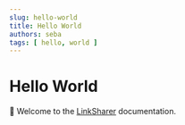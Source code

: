 ```yaml
---
slug: hello-world
title: Hello World
authors: seba
tags: [ hello, world ]
---
```


# Hello World
👋 Welcome to the [LinkSharer](https://github.com/LinkSharer) documentation.
